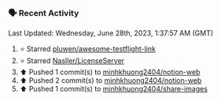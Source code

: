 ### 🗣 Recent Activity

<!--RECENT_ACTIVITY:last_update-->
Last Updated: Wednesday, June 28th, 2023, 1:37:57 AM (GMT)
<!--RECENT_ACTIVITY:last_update_end-->
<!--RECENT_ACTIVITY:start-->
1. ⭐ Starred [pluwen/awesome-testflight-link](https://github.com/pluwen/awesome-testflight-link)
2. ⭐ Starred [Nasller/LicenseServer](https://github.com/Nasller/LicenseServer)
3. ⬆️ Pushed 1 commit(s) to [minhkhuong2404/notion-web](https://github.com/minhkhuong2404/notion-web)
4. ⬆️ Pushed 2 commit(s) to [minhkhuong2404/notion-web](https://github.com/minhkhuong2404/notion-web)
5. ⬆️ Pushed 1 commit(s) to [minhkhuong2404/share-images](https://github.com/minhkhuong2404/share-images)
<!--RECENT_ACTIVITY:end-->
